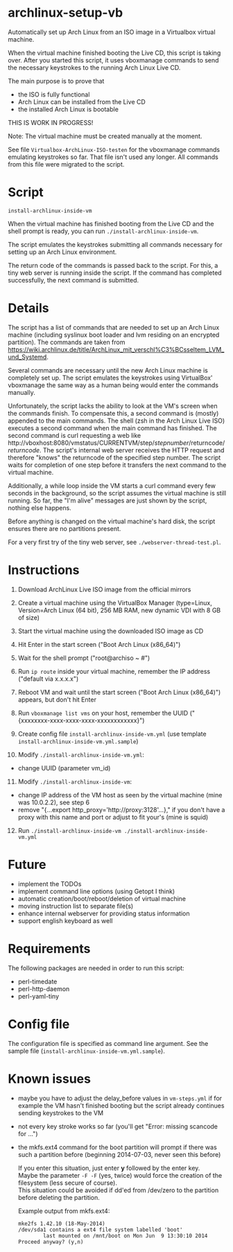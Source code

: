 archlinux-setup-vb
==================

Automatically set up Arch Linux from an ISO image in a Virtualbox virtual machine.

When the virtual machine finished booting the Live CD, this script is taking over. After you started this script, it uses vboxmanage commands to send the necessary keystrokes to the running Arch Linux Live CD.

The main purpose is to prove that
- the ISO is fully functional
- Arch Linux can be installed from the Live CD
- the installed Arch Linux is bootable

THIS IS WORK IN PROGRESS!

Note: The virtual machine must be created manually at the moment.

See file `Virtualbox-ArchLinux-ISO-testen` for the vboxmanage commands emulating keystrokes so far. That file isn't used any longer. All commands from this file were migrated to the script.


Script
======

`install-archlinux-inside-vm`

When the virtual machine has finished booting from the Live CD and the shell prompt is ready,
you can run `./install-archlinux-inside-vm`.

The script emulates the keystrokes submitting all commands necessary for setting up an Arch Linux environment.

The return code of the commands is passed back to the script. For this, a tiny web server is running inside the script.
If the command has completed successfully, the next command is submitted.


Details
=======

The script has a list of commands that are needed to set up an Arch Linux machine (including syslinux boot loader and lvm residing on an encrypted partition). The commands are taken from https://wiki.archlinux.de/title/ArchLinux_mit_verschl%C3%BCsseltem_LVM_und_Systemd.

Several commands are necessary until the new Arch Linux machine is completely set up. The script emulates the keystrokes using VirtualBox' vboxmanage the same way as a human being would enter the commands manually.

Unfortunately, the script lacks the ability to look at the VM's screen when the commands finish. To compensate this, a second command is (mostly) appended to the main commands. The shell (zsh in the Arch Linux Live ISO) executes a second command when the main command has finished. The second command is curl requesting a web like http://vboxhost:8080/vmstatus/CURRENTVM/step/*stepnumber*/returncode/*returncode*. The script's internal web server receives the HTTP request and therefore "knows" the returncode of the specified step number.
The script waits for completion of one step before it transfers the next command to the virtual machine.

Additionally, a while loop inside the VM starts a curl command every few seconds in the background, so the script assumes the virtual machine is still running. So far, the "I'm alive" messages are just shown by the script, nothing else happens.

Before anything is changed on the virtual machine's hard disk, the script ensures there are no partitions present.

For a very first try of the tiny web server, see `./webserver-thread-test.pl`.


Instructions
============

1. Download ArchLinux Live ISO image from the official mirrors

2. Create a virtual machine using the VirtualBox Manager (type=Linux, Version=Arch Linux (64 bit), 256 MB RAM, new dynamic VDI with 8 GB of size)

3. Start the virtual machine using the downloaded ISO image as CD

4. Hit Enter in the start screen ("Boot Arch Linux (x86_64)")

5. Wait for the shell prompt ("root@archiso ~ #")

6. Run `ip route` inside your virtual machine, remember the IP address ("default via x.x.x.x")

7. Reboot VM and wait until the start screen ("Boot Arch Linux (x86_64)") appears, but don't hit Enter

8. Run `vboxmanage list vms` on your host, remember the UUID ("{xxxxxxxx-xxxx-xxxx-xxxx-xxxxxxxxxxxx}")

9. Create config file `install-archlinux-inside-vm.yml` (use template `install-archlinux-inside-vm.yml.sample`)

10. Modify `./install-archlinux-inside-vm.yml`:
   - change UUID (parameter vm_id)

11. Modify `./install-archlinux-inside-vm`:
   - change IP address of the VM host as seen by the virtual machine (mine was 10.0.2.2), see step 6
   - remove "{...export http_proxy='http://proxy:3128'...}," if you don't have a proxy with this name and port or adjust to fit your's (mine is squid)

12. Run `./install-archlinux-inside-vm ./install-archlinux-inside-vm.yml`


Future
======

- implement the TODOs
- implement command line options (using Getopt I think)
- automatic creation/boot/reboot/deletion of virtual machine
- moving instruction list to separate file(s)
- enhance internal webserver for providing status information
- support english keyboard as well


Requirements
============

The following packages are needed in order to run this script:

- perl-timedate
- perl-http-daemon
- perl-yaml-tiny


Config file
===========

The configuration file is specified as command line argument. See the sample file (`install-archlinux-inside-vm.yml.sample`).


Known issues
============

- maybe you have to adjust the delay_before values in `vm-steps.yml` if for example the VM hasn't finished booting but the script already continues sending keystrokes to the VM
- not every key stroke works so far (you'll get "Error: missing scancode for ...")
- the mkfs.ext4 command for the boot partition will prompt if there was such a partition before (beginning 2014-07-03, never seen this before)

  If you enter this situation, just enter **y** followed by the enter key.  
  Maybe the parameter `-F -F` (yes, twice) would force the creation of the filesystem (less secure of course).  
  This situation could be avoided if dd'ed from /dev/zero to the partition before deleting the partition.

  Example output from mkfs.ext4:  
  ```
  mke2fs 1.42.10 (18-May-2014)
  /dev/sda1 contains a ext4 file system labelled 'boot'
          last mounted on /mnt/boot on Mon Jun  9 13:30:10 2014
  Proceed anyway? (y,n)
  ```

